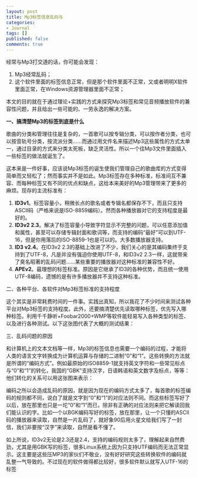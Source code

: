 ```yaml
---
layout: post
title: Mp3标签信息乱码与
categories:
- Journal
tags: []
published: false
comments: true
---
```

<p>经常与Mp3打交道的话，你可能会发现：
<ol>
	<li>Mp3经常乱码；</li>
	<li>这个软件里面的标签信息正常，但是那个软件里面不正常，又或者明明X软件里面正常，在Windows资源管理器里面不正常；</li>
</ol>
本文的目的就在于通过理论+实践的方式来探究Mp3标签和常见音频播放软件的兼容性问题，并且给出一些可能的、一劳永逸的解决方案。</p>

<p><strong>一、搞清楚Mp3的标签到底是什么</strong></p>

<p>歌曲的分类和管理往往是复杂的，一首歌可以按专辑分类，可以按作者分类，也可以按音轨号分类，按流派分类……而通过用文件名来描述Mp3这些属性的方式太单一，通过目录的方式来分类太死板，缺乏灵活性。所以一个往Mp3文件里面插入一些标签的做法就诞生了。</p>

<p>这本来是一件好事，应该说Mp3标签的诞生使我们管理自己的歌曲库的方式变得简单而又轻松了；然而事实并不是如此。Mp3标签存在多种标准，标准间互不兼容、而每种标签又有不同的优点和缺点，这给本来美好的Mp3管理带来了更多的麻烦。现存的主流标准有：
<ol>
	<li><strong>ID3v1</strong>。标签容量小，稍微长点的歌名或者专辑名都保存不下，而且只支持ASCII码（严格来说是ISO-8859编码）。然而各种播放器对它的支持程度是最好的。</li>
	<li><strong>ID3v2 2.3</strong>。解决了标签容量小导致字符显示不完整的问题，可以任意添加值和属性，甚至可以存储专辑封面和歌词等，而支持的编码“最好”可以到UTF-16，但是你用落后的ISO-8859-1也是可以的。大多数播放器支持。</li>
	<li><strong>ID3 v2.4</strong>。在ID3v2 2.3的基础上改进了不少，我们关心的是其编码集终于支持到了UTF-8，凡是并没有强迫你使用UTF-8，和ID3v2 2.3一样，这就带来了臭名昭著的乱码问题……某些重要的播放器对这种标准的兼容性不好。</li>
	<li><strong>APEv2</strong>。最理想的标签标准。原因是它继承了ID3的各种优势，而且统一使用UTF-8编码，遗憾的是有许多播放器并不支持这种标准。</li>
</ol>
二、各种平台、各软件对Mp3标签标准的支持程度</p>

<p>这个其实是非常耗费时间的一件事。实践出真知，所以我花了不少时间来测试各种平台对Mp3标签的支持程度。此外，还要搞清楚优先读取哪种标签，优先写入哪种标签。利用千千静听+Foobar2000+WMP等软件能轻易写入各种类型的标签、以及进行各种测试。以下这张图代表了大概的测试结果：</p>

<p>三、乱码问题的原因</p>

<p>和计算机上的文本文档等一样，Mp3的标签信息也需要一个编码的过程，才能将人类的语言文字转换成为计算机运算与存储的二进制“0”和“1”。这些转换的方法就是所谓的“编码方式”。例如最原始的ISO8859-1就支持英文字符和一些常见标点与“0”和“1”的转化，我国的“GBK”支持汉字，日语韩语和英文数字及标点，等等：他们转化的关系可以用这张图来表示：</p>

<p>编码之所以会造成乱码的原因，就是因为现在的编码方式太多了，每首歌的标签编码的规则都不同，说白了就是文字到“0”和“1”的对应法则不同。而这些标签写好了以后，放在那里也只是一坨“0”和“1”而已，除非有正确的对应法则来把它解读回我们能认识的字。比如一个以BGK编码写好的标签，放在那里，让一个只懂的ASCII码的播放器来读取，自然是一片乱码了，就好象90后用火星文给我们写了一封信，我们非要按“汉字”来读取，自然是看不懂了。</p>

<p>如上所说，ID3v2无论是2.3还是2.4，支持的编码规则太多了，理解起来自然费劲，尤其是用GBK写的标签，很多Linux系统上因为只支持UTF编码而无法正常显示。这主要是这些压MP3的家伙们不敬业，没有好好研究这些转换软件的编码就乱整一气导致的。不过现在的软件做得都比较好，很多软件默认就写入UTF-16的标签</p>
